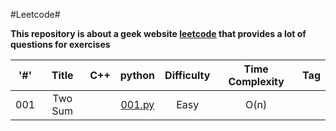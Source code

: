 #Leetcode#

**This repository is about a geek website [leetcode](https://leetcode-cn.com) that provides a lot of questions for exercises**

'#'|Title|C++|python|Difficulty|Time Complexity|Tag
---|:--:|:--:|:--:|:--:|:--:|---:
001|Two Sum||[001.py](./src/001/001.py)|Easy|O(n)||